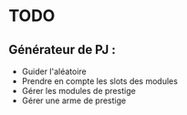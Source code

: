 # TODO

## Générateur de PJ :

- Guider l'aléatoire
- Prendre en compte les slots des modules
- Gérer les modules de prestige
- Gérer une arme de prestige
